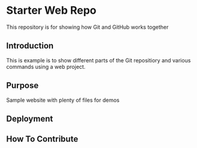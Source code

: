 # Starter Web Repo

This repository is for showing how Git and GitHub works together

## Introduction

This is example is to show different parts of the Git repositiory and various commands using a web project.

## Purpose

Sample website with plenty of files for demos

## Deployment

## How To Contribute

